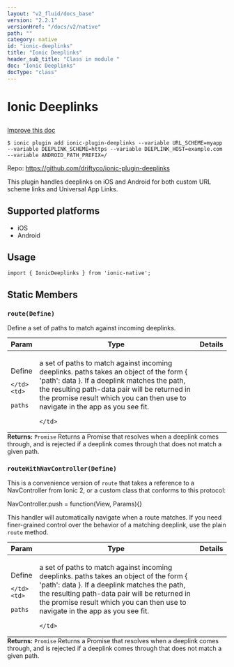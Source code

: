 ```yaml
---
layout: "v2_fluid/docs_base"
version: "2.2.1"
versionHref: "/docs/v2/native"
path: ""
category: native
id: "ionic-deeplinks"
title: "Ionic Deeplinks"
header_sub_title: "Class in module "
doc: "Ionic Deeplinks"
docType: "class"
---
```








<h1 class="api-title">
  
  Ionic Deeplinks
  

  

  

</h1>

<a class="improve-v2-docs" href="http://github.com/driftyco/ionic-native/edit/master/src/plugins/deeplinks.ts#L21">
  Improve this doc
</a>



<!-- decorators -->


<pre><code>$ ionic plugin add ionic-plugin-deeplinks --variable URL_SCHEME=myapp --variable DEEPLINK_SCHEME=https --variable DEEPLINK_HOST=example.com --variable ANDROID_PATH_PREFIX=/</code></pre>
<p>Repo:
  <a href="https://github.com/driftyco/ionic-plugin-deeplinks">
    https://github.com/driftyco/ionic-plugin-deeplinks
  </a>
</p>

<!-- description -->

<p>This plugin handles deeplinks on iOS and Android for both custom URL scheme links
and Universal App Links.</p>


<!-- @platforms tag -->
<h2>Supported platforms</h2>

<ul>
  <li>iOS</li><li>Android</li>
</ul>

<!-- @platforms tag end -->


<!-- @usage tag -->

<h2>Usage</h2>

<pre><code class="lang-typescript">import { IonicDeeplinks } from &#39;ionic-native&#39;;
</code></pre>




<!-- @property tags -->


<h2>Static Members</h2>

<div id="route"></div>
<h3><code>route(Define)</code>
  
</h3>




Define a set of paths to match against incoming deeplinks.



<table class="table param-table" style="margin:0;">
  <thead>
  <tr>
    <th>Param</th>
    <th>Type</th>
    <th>Details</th>
  </tr>
  </thead>
  <tbody>
  
  <tr>
    <td>
      Define
      
      
    </td>
    <td>
      
<code>paths</code>
    </td>
    <td>
      <p>a set of paths to match against incoming deeplinks.
paths takes an object of the form { &#39;path&#39;: data }. If a deeplink
matches the path, the resulting path-data pair will be returned in the
promise result which you can then use to navigate in the app as you see fit.</p>

      
    </td>
  </tr>
  
  </tbody>
</table>





<div class="return-value" markdown="1">
  <i class="icon ion-arrow-return-left"></i>
  <b>Returns:</b> 
<code>Promise</code> Returns a Promise that resolves when a deeplink comes through, and
is rejected if a deeplink comes through that does not match a given path.
</div>



<div id="routeWithNavController"></div>
<h3><code>routeWithNavController(Define)</code>
  
</h3>




This is a convenience version of `route` that takes a reference to a NavController
from Ionic 2, or a custom class that conforms to this protocol:

NavController.push = function(View, Params){}

This handler will automatically navigate when a route matches. If you need finer-grained
control over the behavior of a matching deeplink, use the plain `route` method.



<table class="table param-table" style="margin:0;">
  <thead>
  <tr>
    <th>Param</th>
    <th>Type</th>
    <th>Details</th>
  </tr>
  </thead>
  <tbody>
  
  <tr>
    <td>
      Define
      
      
    </td>
    <td>
      
<code>paths</code>
    </td>
    <td>
      <p>a set of paths to match against incoming deeplinks.
paths takes an object of the form { &#39;path&#39;: data }. If a deeplink
matches the path, the resulting path-data pair will be returned in the
promise result which you can then use to navigate in the app as you see fit.</p>

      
    </td>
  </tr>
  
  </tbody>
</table>





<div class="return-value" markdown="1">
  <i class="icon ion-arrow-return-left"></i>
  <b>Returns:</b> 
<code>Promise</code> Returns a Promise that resolves when a deeplink comes through, and
is rejected if a deeplink comes through that does not match a given path.
</div>




<!-- methods on the class -->



<!-- other classes -->

<!-- end other classes -->

<!-- interfaces -->

<!-- end interfaces -->

<!-- related link --><!-- end content block -->


<!-- end body block -->


